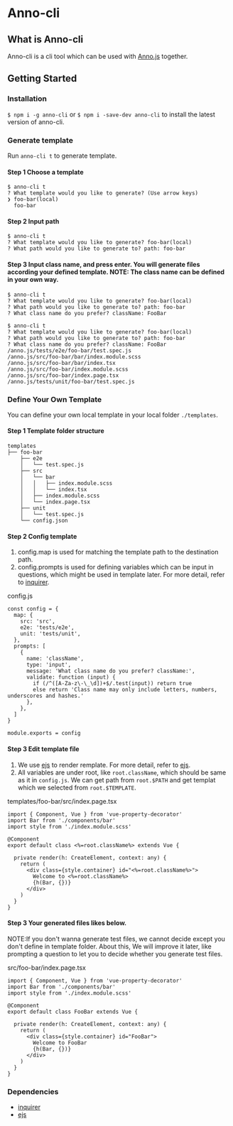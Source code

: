 # Anno-cli

## What is Anno-cli

Anno-cli is a cli tool which can be used with [Anno.js](https://stonychen.github.io/anno.js/) together.

## Getting Started

### Installation

`$ npm i -g anno-cli` or `$ npm i -save-dev anno-cli` to install the latest version of anno-cli.

### Generate template

Run `anno-cli t` to generate template. 

#### Step 1 Choose a template

```
$ anno-cli t
? What template would you like to generate? (Use arrow keys)
❯ foo-bar(local)
  foo-bar
```

#### Step 2 Input path

```
$ anno-cli t
? What template would you like to generate? foo-bar(local)
? What path would you like to generate to? path: foo-bar
```

#### Step 3 Input class name, and press enter. You will generate files according your defined template. NOTE: The class name can be defined in your own way.

```
$ anno-cli t
? What template would you like to generate? foo-bar(local)
? What path would you like to generate to? path: foo-bar
? What class name do you prefer? className: FooBar
```

```
$ anno-cli t
? What template would you like to generate? foo-bar(local)
? What path would you like to generate to? path: foo-bar
? What class name do you prefer? className: FooBar
/anno.js/tests/e2e/foo-bar/test.spec.js
/anno.js/src/foo-bar/bar/index.module.scss
/anno.js/src/foo-bar/bar/index.tsx
/anno.js/src/foo-bar/index.module.scss
/anno.js/src/foo-bar/index.page.tsx
/anno.js/tests/unit/foo-bar/test.spec.js
```

### Define Your Own Template

You can define your own local template in your local folder `./templates`.

#### Step 1 Template folder structure
```
templates
├── foo-bar
    ├── e2e
    │   └── test.spec.js 
    ├── src
    │   └── bar 
    │   │   ├── index.module.scss
    │   │   └── index.tsx
    │   ├── index.module.scss
    │   └── index.page.tsx
    ├── unit
    │   └── test.spec.js 
    └── config.json
```


#### Step 2 Config template

1. config.map is used for matching the template path to the destination path.
2. config.prompts is used for defining variables which can be input in questions, which might be used in template later. For more detail, refer to [inquirer](https://www.npmjs.com/package/inquirer). 
  
config.js
```
const config = {
  map: {
    src: 'src', 
    e2e: 'tests/e2e', 
    unit: 'tests/unit', 
  },
  prompts: [
    {
      name: 'className',
      type: 'input',
      message: 'What class name do you prefer? className:',
      validate: function (input) {
        if (/^([A-Za-z\-\_\d])+$/.test(input)) return true
        else return 'Class name may only include letters, numbers, underscores and hashes.'
      },
    },
  ]
}

module.exports = config
```


#### Step 3 Edit template file

1. We use [ejs](https://github.com/mde/ejs) to render remplate. For more detail, refer to [ejs](https://github.com/mde/ejs).
2. All variables are under root, like `root.className`, which should be same as it in `config.js`. We can get path from `root.$PATH` and get templat which we selected from `root.$TEMPLATE`.

templates/foo-bar/src/index.page.tsx
```
import { Component, Vue } from 'vue-property-decorator'
import Bar from './components/bar'
import style from './index.module.scss'

@Component
export default class <%=root.className%> extends Vue {

  private render(h: CreateElement, context: any) {
    return (
      <div class={style.container} id="<%=root.className%>">
        Welcome to <%=root.className%>
        {h(Bar, {})}
      </div>
    )
  }
}

```


#### Step 3 Your generated files likes below.

NOTE:If you don't wanna generate test files, we cannot decide except you don't define in template folder. About this, We will improve it later, like prompting a question to let you to decide whether you generate test files.

src/foo-bar/index.page.tsx
```
import { Component, Vue } from 'vue-property-decorator'
import Bar from './components/bar'
import style from './index.module.scss'

@Component
export default class FooBar extends Vue {

  private render(h: CreateElement, context: any) {
    return (
      <div class={style.container} id="FooBar">
        Welcome to FooBar
        {h(Bar, {})}
      </div>
    )
  }
}

```


### Dependencies

- [inquirer](https://www.npmjs.com/package/inquirer)
- [ejs](https://github.com/mde/ejs)
